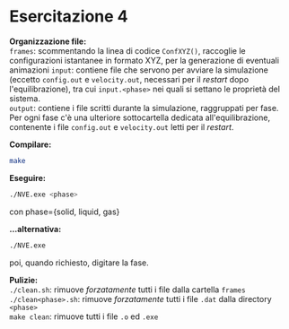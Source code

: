 # Esercitazione 4

**Organizzazione file:**  
`frames`: scommentando la linea di codice `ConfXYZ()`, raccoglie le configurazioni istantanee in formato XYZ, per la generazione di eventuali animazioni
`input`: contiene file che servono per avviare la simulazione (eccetto `config.out` e `velocity.out`, necessari per il *restart* dopo l'equilibrazione), tra cui `input.<phase>` nei quali si settano le proprietà del sistema.  
`output`: contiene i file scritti durante la simulazione, raggruppati per fase. Per ogni fase c'è una ulteriore sottocartella dedicata all'equilibrazione, contenente i file `config.out` e `velocity.out` letti per il *restart*.

**Compilare:**
```bash
make
```

**Eseguire:**
```bash
./NVE.exe <phase>
```
con phase={solid, liquid, gas}

**...alternativa:**
```bash
./NVE.exe
```
poi, quando richiesto, digitare la fase.

**Pulizie:**  
`./clean.sh`: rimuove *forzatamente* tutti i file dalla cartella `frames`  
`./clean<phase>.sh`: rimuove *forzatamente* tutti i file `.dat` dalla directory `<phase>`  
`make clean`: rimuove tutti i file `.o` ed `.exe`  
